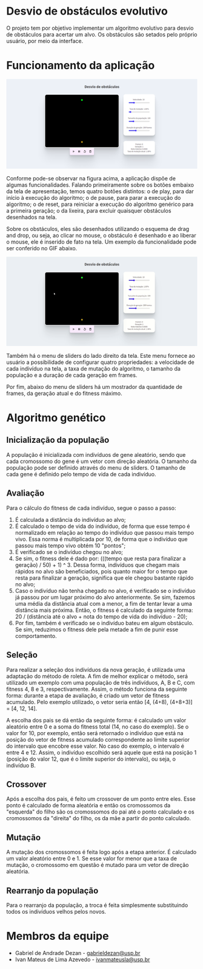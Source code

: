 # Desvio de obstáculos evolutivo

O projeto tem por objetivo implementar um algoritmo evolutivo para desvio de obstáculos para acertar um alvo. Os obstáculos são setados pelo próprio usuário, por meio da interface.

# Funcionamento da aplicação

![alt text](https://github.com/gdezan/genetic-obstacles/blob/main/assets/initial_screen.png 'Tela inicial da aplicação')

Conforme pode-se observar na figura acima, a aplicação dispõe de algumas funcionalidades. Falando primeiramente sobre os botões embaixo da tela de apresentação, temos quatro botões distintos: o de play, para dar início à execução do algoritmo; o de pause, para parar a execução do algoritmo; o de reset, para reiniciar a execução do algoritmo genérico para a primeira geração; o da lixeira, para excluir quaisquer obstáculos desenhados na tela.

Sobre os obstáculos, eles são desenhados utilizando o esquema de drag and drop, ou seja, ao clicar no mouse, o obstáculo é desenhado e ao liberar o mouse, ele é inserido de fato na tela. Um exemplo da funcionalidade pode ser conferido no GIF abaixo.

![alt text](https://github.com/gdezan/genetic-obstacles/blob/main/assets/dragndrop_demo.gif 'Demonstração da funcionalidade de drag and drop')

Também há o menu de sliders do lado direito da tela. Este menu fornece ao usuário a possibilidade de configurar quatro propriedades: a velocidade de cada indivíduo na tela, a taxa de mutação do algoritmo, o tamanho da população e a duração de cada geração em frames.

Por fim, abaixo do menu de sliders há um mostrador da quantidade de frames, da geração atual e do fitness máximo.

# Algoritmo genético

## Inicialização da população

A população é inicializada com indivíduos de gene aleatório, sendo que cada cromossomo do gene é um vetor com direção aleatória. O tamanho da população pode ser definido através do menu de sliders. O tamanho de cada gene é definido pelo tempo de vida de cada indivíduo.

## Avaliação

Para o cálculo do fitness de cada indivíduo, segue o passo a passo:

1. É calculada a distância do indivíduo ao alvo;
2. É calculado o tempo de vida do indivíduo, de forma que esse tempo é normalizado em relação ao tempo do indivíduo que passou mais tempo vivo. Essa norma é multiplicada por 10, de forma que o indivíduo que passou mais tempo vivo obtém 10 "pontos";
3. É verificado se o indivíduo chegou no alvo;
4. Se sim, o fitness dele é dado por: (((tempo que resta para finalizar a geração) / 50) + 1) ^ 3. Dessa forma, indivíduos que chegam mais rápidos no alvo são beneficiados, pois quanto maior for o tempo que resta para finalizar a geração, significa que ele chegou bastante rápido no alvo;
5. Caso o indivíduo não tenha chegado no alvo, é verificado se o indivíduo já passou por um lugar próximo do alvo anteriormente. Se sim, fazemos uma média da distância atual com a menor, a fim de tentar levar a uma distância mais próxima. Então, o fitness é calculado da seguinte forma: 20 / (distância até o alvo + nota do tempo de vida do indivíduo - 20);
6. Por fim, também é verificado se o indivíduo bateu em algum obstáculo. Se sim, reduzimos o fitness dele pela metade a fim de punir esse comportamento.

## Seleção

Para realizar a seleção dos indivíduos da nova geração, é utilizada uma adaptação do método de roleta. A fim de melhor explicar o método, será utilizado um exemplo com uma população de três indivíduos, A, B e C, com fitness 4, 8 e 3, respectivamente. Assim, o método funciona da seguinte forma: durante a etapa de avaliação, é criado um vetor de fitness acumulado. Pelo exemplo utilizado, o vetor seria então [4, (4+8), (4+8+3)] = [4, 12, 14].

A escolha dos pais se dá então da seguinte forma: é calculado um valor aleatório entre 0 e a soma do fitness total (14, no caso do exemplo). Se o valor for 10, por exemplo, então será retornado o indivíduo que está na posição do vetor de fitness acumulado correspondente ao limite superior do intervalo que encobre esse valor. No caso do exemplo, o intervalo é entre 4 e 12. Assim, o indivíduo escolhido será aquele que está na posição 1 (posição do valor 12, que é o limite superior do intervalo), ou seja, o indivíduo B.

## Crossover

Após a escolha dos pais, é feito um crossover de um ponto entre eles. Esse ponto é calculado de forma aleatória e então os cromossomos da "esquerda" do filho são os cromossomos do pai até o ponto calculado e os cromossomos da "direita" do filho, os da mãe a partir do ponto calculado.

## Mutação

A mutação dos cromossomos é feita logo após a etapa anterior. É calculado um valor aleatório entre 0 e 1. Se esse valor for menor que a taxa de mutação, o cromossomo em questão é mutado para um vetor de direção aleatória.

## Rearranjo da população

Para o rearranjo da população, a troca é feita simplesmente substituindo todos os indivíduos velhos pelos novos.

# Membros da equipe

- Gabriel de Andrade Dezan - gabrieldezan@usp.br
- Ivan Mateus de Lima Azevedo - ivanmateusla@usp.br
